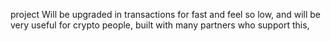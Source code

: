project Will be upgraded in transactions for fast and feel so low, and will be very useful for crypto people, built with many partners who support this, 
